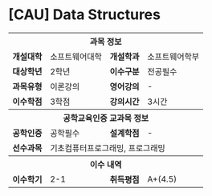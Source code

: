 # [CAU] Data Structures

<table>
  <tr>
    <th colspan="4">과목 정보</th>
  </tr>
  <tr>
    <td><b>개설대학</b></td><td>소프트웨어대학</td>
    <td><b>개설학과</b></td><td>소프트웨어학부</td>
  </tr>
  <tr>
    <td><b>대상학년</b></td><td>2학년</td>
    <td><b>이수구분</b></td><td>전공필수</td>
  </tr>
  <tr>
    <td><b>과목유형</b></td><td>이론강의</td>
    <td><b>영어강의</b></td><td>-</td>
  </tr>
  <tr>
    <td><b>이수학점</b></td><td>3학점</td>
    <td><b>강의시간</b></td><td>3시간</td>
  </tr>
  <tr>
    <th colspan="4">공학교육인증 교과목 정보</th>
  </tr>
  <tr>
    <td><b>공학인증</b></td><td>공학필수</td>
    <td><b>설계학점</b></td><td>-</td>
  </tr>
  <tr>
    <td><b>선수과목</b></td>
    <td colspan="3">기초컴퓨터프로그래밍, 프로그래밍</td>
  <tr>
    <th colspan="4">이수 내역</th>
  </tr>
  <tr>
    <td><b>이수학기</b></td><td>2-1</td>
    <td><b>취득평점</b></td><td>A+(4.5)</td>
  </tr>
</table>
